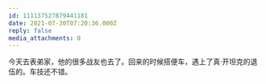 ```yaml
---
id: 111137527879441181
date: 2021-07-30T07:20:36.000Z
reply: false
media_attachments: 0
---
```


今天去表弟家，他的很多战友也去了。回来的时候搭便车，遇上了真·开坦克的退伍的。车技还不错。

